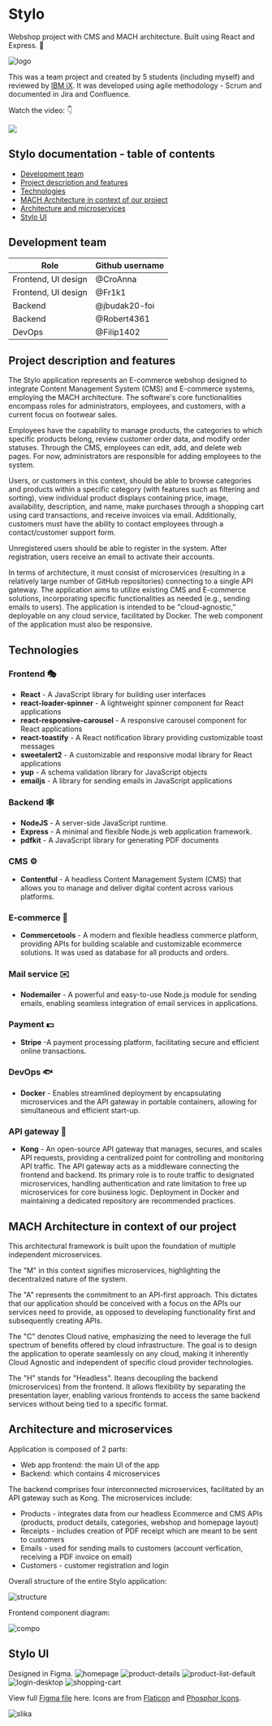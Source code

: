# Stylo

Webshop project with CMS and MACH architecture. Built using React and Express. 🚀

![logo](https://github.com/CroAnna/Stylo/assets/90924342/0c978658-8e20-4f57-8151-a0a955515b01)


This was a team project and created by 5 students (including myself) and reviewed by <a href="https://ibmix.de/en/" target="_blank">IBM iX</a>. It was developed using agile methodology - Scrum and documented in Jira and Confluence.

<p align="center">

<p>Watch the video: 👇</p>

[<img src="https://i9.ytimg.com/vi_webp/VIzjsMCsqaA/mq2.webp?sqp=CLjuhK4G-oaymwEmCMACELQB8quKqQMa8AEB-AH-CYAC0AWKAgwIABABGBMgUSh_MA8=&rs=AOn4CLCc3LLwHdzUuTI5sLTJWTl0aq6f_g"/>](https://youtu.be/VIzjsMCsqaA)

</p>


## Stylo documentation - table of contents

<ul>
  <li><a href="#devteam">Development team</a></li>
  <li><a href="#description">Project description and features</a></li>
  <li><a href="#technologies">Technologies</a></li>
  <li><a href="#mach">MACH Architecture in context of our project</a></li>
  <li><a href="#arch">Architecture and microservices</a></li>
  <li><a href="#ui">Stylo UI</a></li>
</ul>

<div id="devteam"></div>

## Development team

| Role | Github username  |  
|---|---|
| Frontend, UI design | @CroAnna  |   
| Frontend, UI design | @Fr1k1 |  
| Backend |  @jbudak20-foi  | 
| Backend |  @Robert4361 | 
| DevOps | @Filip1402   | 

<div id="description"></div>

## Project description and features


The Stylo application represents an E-commerce webshop designed to integrate Content Management System (CMS) and E-commerce systems, employing the MACH architecture. The software's core functionalities encompass roles for administrators, employees, and customers, with a current focus on footwear sales.

Employees have the capability to manage products, the categories to which specific products belong, review customer order data, and modify order statuses. Through the CMS, employees can edit, add, and delete web pages. For now, administrators are responsible for adding employees to the system.

Users, or customers in this context, should be able to browse categories and products within a specific category (with features such as filtering and sorting), view individual product displays containing price, image, availability, description, and name, make purchases through a shopping cart using card transactions, and receive invoices via email. Additionally, customers must have the ability to contact employees through a contact/customer support form.

Unregistered users should be able to register in the system. After registration, users receive an email to activate their accounts.

In terms of architecture, it must consist of microservices (resulting in a relatively large number of GitHub repositories) connecting to a single API gateway. The application aims to utilize existing CMS and E-commerce solutions, incorporating specific functionalities as needed (e.g., sending emails to users). The application is intended to be "cloud-agnostic," deployable on any cloud service, facilitated by Docker. The web component of the application must also be responsive.

<div id="technologies"></div>

## Technologies

### Frontend 🎭
- **React** - A  JavaScript library for building user interfaces
- **react-loader-spinner** - A lightweight spinner component for React applications
- **react-responsive-carousel** - A responsive carousel component for React applications
- **react-toastify** - A React notification library providing customizable toast messages
- **sweetalert2** - A customizable and responsive modal library for React applications
- **yup** - A schema validation library for JavaScript objects
- **emailjs** - A library for sending emails in JavaScript applications

### Backend 🕸️
- **NodeJS** - A server-side JavaScript runtime.
- **Express** - A minimal and flexible Node.js web application framework.
- **pdfkit** - A JavaScript library for generating PDF documents

### CMS ⚙️
- **Contentful** - A headless Content Management System (CMS) that allows you to manage and deliver digital content across various platforms.

### E-commerce 🛒
- **Commercetools** - A modern and flexible headless commerce platform, providing APIs for building scalable and customizable ecommerce solutions. It was used as database for all products and orders.

### Mail service ✉️
- **Nodemailer** - A powerful and easy-to-use Node.js module for sending emails, enabling seamless integration of email services in applications.

### Payment 💵
- **Stripe** -A payment processing platform, facilitating secure and efficient online transactions.

### DevOps 🐟
- **Docker** - Enables streamlined deployment by encapsulating microservices and the API gateway in portable containers, allowing for simultaneous and efficient start-up.

### API gateway 🛜
- **Kong** - An open-source API gateway that manages, secures, and scales API requests, providing a centralized point for controlling and monitoring API traffic.
The API gateway acts as a middleware connecting the frontend and backend. Its primary role is to route traffic to designated microservices, handling authentication and rate limitation to free up microservices for core business logic. Deployment in Docker and maintaining a dedicated repository are recommended practices.

<div id="mach"></div>

## MACH Architecture in context of our project

This architectural framework is built upon the foundation of multiple independent microservices.

The "M" in this context signifies microservices, highlighting the decentralized nature of the system.

The "A" represents the commitment to an API-first approach. This dictates that our application should be conceived with a focus on the APIs our services need to provide, as opposed to developing functionality first and subsequently creating APIs.

The "C" denotes Cloud native, emphasizing the need to leverage the full spectrum of benefits offered by cloud infrastructure. The goal is to design the application to operate seamlessly on any cloud, making it inherently Cloud Agnostic and independent of specific cloud provider technologies.

The "H" stands for "Headless".  Iteans decoupling the backend (microservices) from the frontend. It allows flexibility by separating the presentation layer, enabling various frontends to access the same backend services without being tied to a specific format.

<div id="arch"></div>

## Architecture and microservices

Application is composed of 2 parts:
<ul>
  <li> Web app frontend: the main UI of the app</li>
   <li> Backend: which contains 4 microservices</li>
</ul>

The backend comprises four interconnected microservices, facilitated by an API gateway such as Kong. The microservices include:
<ul>
  <li>    Products - integrates data from our headless Ecommerce and CMS APIs (products, product details, categories, webshop and homepage layout)</li>
  <li>    Receipts -  includes creation of PDF receipt which are meant to be sent to customers</li>
   <li>   Emails - used for sending mails to customers (account verfication, receiving a PDF invoice on email)</li>
   <li>   Customers - customer registration and login</li>
</ul>


Overall structure of the entire Stylo application:

![structure](https://github.com/CroAnna/Stylo/assets/90924342/379689d5-070c-41a6-bbcf-53a7bab82ac9)


Frontend component diagram:

![compo](https://github.com/CroAnna/Stylo/assets/90924342/bb14dbdc-0632-4362-927e-06c377aa6696)


<div id="ui"></div>

## Stylo UI

Designed in Figma. 
![homepage](https://github.com/CroAnna/Stylo/assets/90924342/ab4b58cd-923c-498b-b930-95e9c34aebef)
![product-details](https://github.com/CroAnna/Stylo/assets/90924342/8e3c8952-6b03-4606-adda-afd13172c957)
![product-list-default](https://github.com/CroAnna/Stylo/assets/90924342/ea74d593-6180-4a74-b50a-6ab4b4ee2ceb)
![login-desktop](https://github.com/CroAnna/Stylo/assets/90924342/56d31bc6-1504-40a5-9d6a-7516cc8f7889)
![shopping-cart](https://github.com/CroAnna/Stylo/assets/90924342/7391d69c-f340-4167-b9a9-5a6b7deae7cc)

View full <a href="https://www.figma.com/file/7BeMYsf9fGjBY9wMeaMKJD/AiR-projekt?type=design&node-id=0%3A1&mode=dev&t=3ZqX6vvANEHxYYxp-1">Figma file</a> here. Icons are from <a href="https://www.flaticon.com/">Flaticon</a> and <a href="https://phosphoricons.com/">Phosphor Icons</a>.

![slika](https://github.com/CroAnna/Stylo/assets/90924342/9197eb27-1a58-45f0-99ab-ba69a19ea04d)
